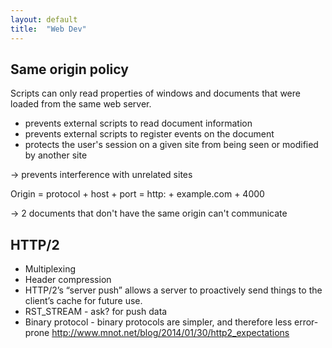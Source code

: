```yaml
---
layout: default
title:  "Web Dev"
---
```


## Same origin policy

Scripts can only read properties of windows and documents that were loaded from the same web server.

- prevents external scripts to read document information
- prevents external scripts to register events on the document
- protects the user's session on a given site from being seen or modified by another site

-> prevents interference with unrelated sites

Origin = protocol + host + port = http: + example.com + 4000

-> 2 documents that don't have the same origin can't communicate

## HTTP/2

- Multiplexing
- Header compression
- HTTP/2’s “server push” allows a server to proactively send things to the client’s cache for future use.
- RST_STREAM - ask? for push data
- Binary protocol - binary protocols are simpler, and therefore less error-prone
<http://www.mnot.net/blog/2014/01/30/http2_expectations>

